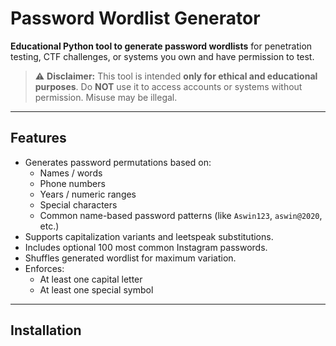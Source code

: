 # Password Wordlist Generator

**Educational Python tool to generate password wordlists** for penetration testing, CTF challenges, or systems you own and have permission to test.  

> ⚠️ **Disclaimer:** This tool is intended **only for ethical and educational purposes**. Do **NOT** use it to access accounts or systems without permission. Misuse may be illegal.

---

## Features

- Generates password permutations based on:
  - Names / words
  - Phone numbers
  - Years / numeric ranges
  - Special characters
  - Common name-based password patterns (like `Aswin123`, `aswin@2020`, etc.)
- Supports capitalization variants and leetspeak substitutions.
- Includes optional 100 most common Instagram passwords.
- Shuffles generated wordlist for maximum variation.
- Enforces:
  - At least one capital letter
  - At least one special symbol

---

## Installation

